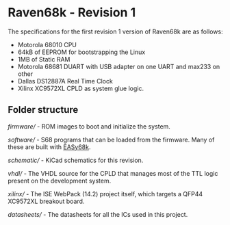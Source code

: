 # Raven68k - Revision 1

The specifications for the first revision 1 version of Raven68k are as follows:

- Motorola 68010 CPU
- 64kB of EEPROM for bootstrapping the Linux
- 1MB of Static RAM
- Motorola 68681 DUART with USB adapter on one UART and max233 on other
- Dallas DS12887A Real Time Clock
- Xilinx XC9572XL CPLD as system glue logic.

## Folder structure

*firmware/* - ROM images to boot and initialize the system.

*software/* - S68 programs that can be loaded from the firmware. Many of these are built with [EASy68k](http://easy68k.com/).

*schematic/* - KiCad schematics for this revision.

*vhdl/* - The VHDL source for the CPLD that manages most of the TTL logic present on the development system.

*xilinx/* - The ISE WebPack (14.2) project itself, which targets a QFP44 XC9572XL breakout board.

*datasheets/* - The datasheets for all the ICs used in this project.
